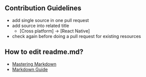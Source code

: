 ## Contribution Guidelines
* add single source in one pull request
* add source into related title
  * [Cross platform] -> [React Native]
* check again before doing a pull request for existing resources

## How to edit readme.md?
* [Mastering Markdown](https://guides.github.com/features/mastering-markdown/)
* [Markdown Guide](https://www.markdownguide.org/)
